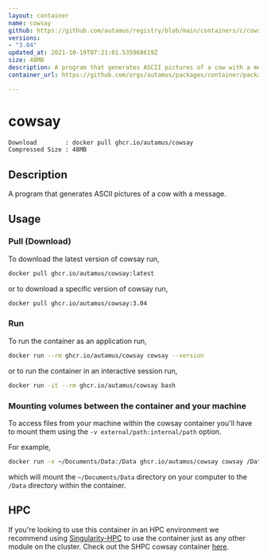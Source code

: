 ```yaml
---
layout: container
name: cowsay
github: https://github.com/autamus/registry/blob/main/containers/c/cowsay/spack.yaml
versions:
- "3.04"
updated_at: 2021-10-19T07:21:01.535968619Z
size: 48MB
description: A program that generates ASCII pictures of a cow with a message.
container_url: https://github.com/orgs/autamus/packages/container/package/cowsay

---
```

# cowsay
```bash 
Download        : docker pull ghcr.io/autamus/cowsay
Compressed Size : 48MB
```

## Description
A program that generates ASCII pictures of a cow with a message.

## Usage
### Pull (Download)
To download the latest version of cowsay run,

```bash
docker pull ghcr.io/autamus/cowsay:latest
```

or to download a specific version of cowsay run,

```bash
docker pull ghcr.io/autamus/cowsay:3.04
```
### Run
To run the container as an application run,
```bash
docker run --rm ghcr.io/autamus/cowsay cowsay --version
```

or to run the container in an interactive session run,
```bash
docker run -it --rm ghcr.io/autamus/cowsay bash
```

### Mounting volumes between the container and your machine
To access files from your machine within the cowsay container you'll have to mount them using the `-v external/path:internal/path` option.

For example,
```bash
docker run -v ~/Documents/Data:/Data ghcr.io/autamus/cowsay cowsay /Data/myData.csv
```
which will mount the `~/Documents/Data` directory on your computer to the `/Data` directory within the container.

## HPC
If you're looking to use this container in an HPC environment we recommend using [Singularity-HPC](https://singularity-hpc.readthedocs.io) to use the container just as any other module on the cluster. Check out the SHPC cowsay container [here](https://singularityhub.github.io/singularity-hpc/r/ghcr.io-autamus-cowsay/).